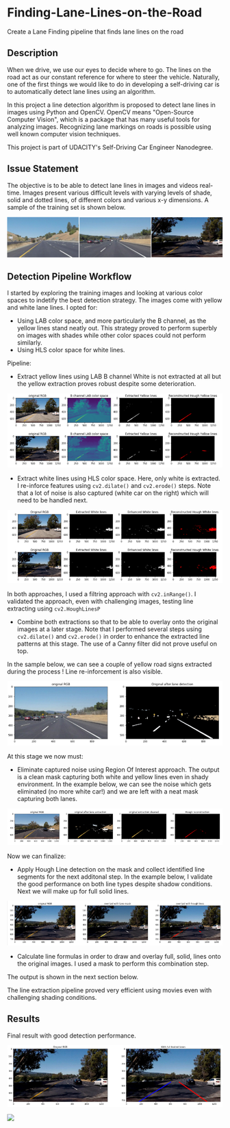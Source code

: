# Finding-Lane-Lines-on-the-Road
Create a Lane Finding pipeline that finds lane lines on the road

## Description

When we drive, we use our eyes to decide where to go. The lines on the road act as our constant reference for where to steer the vehicle. Naturally, one of the first things we would like to do in developing a self-driving car is to automatically detect lane lines using an algorithm.

In this project a line detection algorithm is proposed to detect lane lines in images using Python and OpenCV. OpenCV means "Open-Source Computer Vision", which is a package that has many useful tools for analyzing images. Recognizing lane markings on roads is possible using well known computer vision techniques.

This project is part of UDACITY's Self-Driving Car Engineer Nanodegree.

## Issue Statement

The objective is to be able to detect lane lines in images and videos real-time. Images present various difficult levels with varying levels of shade, solid and dotted lines, of different colors and various x-y dimensions. A sample of the training set is shown below.

![](asset/sample.PNG)


## Detection Pipeline Workflow 

I started by exploring the training images and looking at various color spaces to indetify the best detection strategy. The images come with yellow and white lane lines. I opted for:
- Using LAB color space, and more particularly the B channel, as the yellow lines stand neatly out. This strategy proved to perform superbly on images with shades while other color spaces could not perform similarly.
- Using HLS color space for white lines.

Pipeline:
- Extract yellow lines using LAB B channel
White is not extracted at all but the yellow extraction proves robust despite some deterioration.

![](asset/yellow_line.PNG)

- Extract white lines using HLS color space.
Here, only white is extracted. I re-inforce features using `cv2.dilate()` and `cv2.erode()` steps. Note that a lot of noise is also captured (white car on the right) which will need to be handled next.

![](asset/white_line.PNG)

In both approaches, I used a filtring approach with `cv2.inRange()`. I validated the approach, even with challenging images, testing line extracting using `cv2.HoughLinesP`

- Combine both extractions so that to be able to overlay onto the original images at a later stage.
Note that I performed several steps using `cv2.dilate()` and `cv2.erode()` in order to enhance the extracted line patterns at this stage. The use of a Canny filter did not prove useful on top.

In the sample below, we can see a couple of yellow road signs extracted during the process ! Line re-inforcement is also visible. 

![](asset/combined.PNG)

At this stage we now must:
- Eliminate captured noise using Region Of Interest approach. The output is a clean mask capturing both white and yellow lines even in shady environment.
In the example below, we can see the noise which gets eliminated (no more white car!) and we are left with a neat mask capturing both lanes.

![](asset/clean.PNG)

Now we can finalize:
- Apply Hough Line detection on the mask and collect identified line segments for the next additonal step.
In the example below, I validate the good performance on both line types despite shadow conditions. Next we will make up for full solid lines.

![](asset/result.PNG)

- Calculate line formulas in order to draw and overlay full, solid, lines onto the original images. I used a mask to perform this combination step.

The output is shown in the next section below.

The line extraction pipeline proved very efficient using movies even with challenging shading conditions.


## Results

Final result with good detection performance.

![](asset/final.PNG)

![](asset/final_output.gif)
